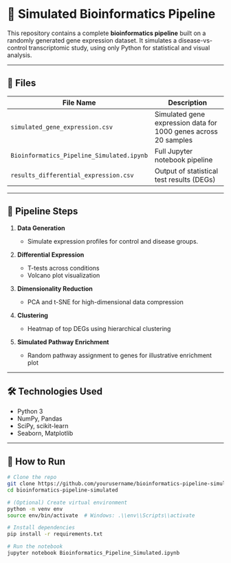 
# 🔬 Simulated Bioinformatics Pipeline

This repository contains a complete **bioinformatics pipeline** built on a randomly generated gene expression dataset. It simulates a disease-vs-control transcriptomic study, using only Python for statistical and visual analysis.

---

## 📁 Files

| File Name                               | Description                                                  |
|----------------------------------------|--------------------------------------------------------------|
| `simulated_gene_expression.csv`        | Simulated gene expression data for 1000 genes across 20 samples |
| `Bioinformatics_Pipeline_Simulated.ipynb` | Full Jupyter notebook pipeline                               |
| `results_differential_expression.csv`  | Output of statistical test results (DEGs)                    |

---

## 🧬 Pipeline Steps

1. **Data Generation**
   - Simulate expression profiles for control and disease groups.

2. **Differential Expression**
   - T-tests across conditions
   - Volcano plot visualization

3. **Dimensionality Reduction**
   - PCA and t-SNE for high-dimensional data compression

4. **Clustering**
   - Heatmap of top DEGs using hierarchical clustering

5. **Simulated Pathway Enrichment**
   - Random pathway assignment to genes for illustrative enrichment plot

---

## 🛠 Technologies Used

- Python 3
- NumPy, Pandas
- SciPy, scikit-learn
- Seaborn, Matplotlib

---

## 🚀 How to Run

```bash
# Clone the repo
git clone https://github.com/yourusername/bioinformatics-pipeline-simulated.git
cd bioinformatics-pipeline-simulated

# (Optional) Create virtual environment
python -m venv env
source env/bin/activate  # Windows: .\\env\\Scripts\\activate

# Install dependencies
pip install -r requirements.txt

# Run the notebook
jupyter notebook Bioinformatics_Pipeline_Simulated.ipynb
